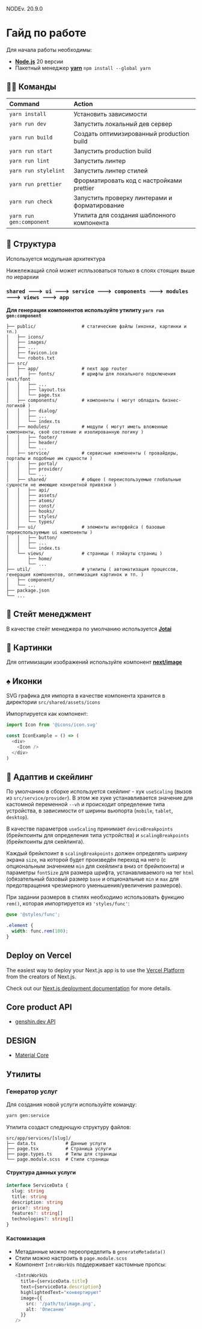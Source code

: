 NODEv. 20.9.0

# Гайд по работе

Для начала работы необходимы:

- **[Node.js](https://nodejs.org/en/download/prebuilt-installer)** 20 версии
- Пакетный менеджер **[yarn](https://classic.yarnpkg.com/lang/en/docs/install/)** `npm install --global yarn`

## 🐱‍💻 Команды

| Command                  | Action                                        |
| :----------------------- | :-------------------------------------------- |
| `yarn install`           | Установить зависимости                        |
| `yarn run dev`           | Запустить локальный дев сервер                |
| `yarn run build`         | Создать оптимизированный production build     |
| `yarn run start`         | Запустить production build                    |
| `yarn run lint`          | Запустить линтер                              |
| `yarn run stylelint`     | Запустить линтер стилей                       |
| `yarn run prettier`      | Фрорматировать код с настройками prettier     |
| `yarn run check`         | Запустить проверку линтерами и форматирование |
| `yarn run gen:component` | Утилита для создания шаблонного компонента    |


## 🚀 Структура

Используется модульная архитектура

Нижележащий слой может испльзоваться только в слоях стоящих выше по иерархии

### `shared 🡒 ui 🡒 service 🡒 components 🡒 modules 🡒 views 🡒 app`

**Для генерации компонентов используйте утилиту `yarn run gen:component`**

```text
├── public/                 # статические файлы (иконки, картинки и тп.)
│   ├── icons/
│   ├── images/
│   ├── ...
│   ├── favicon.ico
│   └── robots.txt
├── src/
│   ├── app/                # next app router
│   │   ├── fonts/          # шрифты для локального подключения next/font
│   │   ├── ...
│   │   ├── layout.tsx
│   │   └── page.tsx
│   ├── components/         # компоненты ( могут обладать бизнес-логикой )
│   │   ├── dialog/
│   │   ├── ...
│   │   └── index.ts
│   ├── modules/            # модули ( могут иметь вложенные компоненты, своё состояние и изолированную логику )
│   │   ├── footer/
│   │   ├── header/
│   │   └── ...
│   ├── service/            # сервисные компоненты ( провайдеры, порталы и подобные им сущности )
│   │   ├── portal/
│   │   ├── provider/
│   │   └── ...
│   ├── shared/             # общее ( переиспользуемые глобальные сущности не имеющие конкретной привязки )
│   │   ├── api/
│   │   ├── assets/
│   │   ├── atoms/
│   │   ├── const/
│   │   ├── hooks/
│   │   ├── styles/
│   │   └── types/
│   ├── ui/                 # элементы интерфейса ( базовые переиспользуемые ui компоненты )
│   │   ├── button/
│   │   ├── ...
│   │   └── index.ts
│   └── views/              # страницы ( лэйауты страниц )
│       ├── home/
│       └── ...
├── util/                   # утилиты ( автоматизация процессов, генерация компонентов, оптимизация картинок и тп. )
│   ├── component/
│   └── ...
├── package.json
└── ...
```

## 🔄 Стейт менеджмент

В качестве стейт менеджера по умолчанию используется **[Jotai](https://jotai.org/)**

## 🎴 Картинки

Для оптимизации изображений используйте компонент **[next/image](https://nextjs.org/docs/app/building-your-application/optimizing/images)**

## ♠️ Иконки

SVG графика для импорта в качестве компонента хранится в директории `src/shared/assets/icons`

Импортируется как компонент:

```typescript jsx
import Icon from '@icons/icon.svg'

const IconExample = () => (
  <div>
    <Icon />
  </div>
)
```

## 📏 Адаптив и скейлинг

По умолчанию в сборке используется скейлинг - хук `useScaling` (вызов из `src/service/provider`). В этом же хуке устанавливается значение для кастомной переменной `--vh` и происходит определение типа устройства, в зависимости от ширины вьюпорта (`mobile`, `tablet`, `desktop`).

В качестве параметров `useScaling` принимает `deviceBreakpoints` (брейкпоинты для определения типа устройства) и `scalingBreakpoints` (брейкпоинты для скейлинга).

Каждый брейкпоинт в `scalingBreakpoints` должен определять ширину экрана `size`, на которой будет произведён переход на него (с опциональным значением `min` для скейлинга вниз от брейкпоинта) и параметры `fontSize` для размера шрифта, устанавливаемого на тег `html` (обязательный базовый размер `base` и опциональные `min` и `max` для предотвращения чрезмерного уменьшения/увеличения размеров).

При задании размеров в стилях необходимо использовать функцию `rem()`, которая импортируется из `'styles/func'`:

```scss
@use '@styles/func';

.element {
  width: func.rem(100);
}
```

## Deploy on Vercel

The easiest way to deploy your Next.js app is to use the [Vercel Platform](https://vercel.com/new?utm_medium=default-template&filter=next.js&utm_source=create-next-app&utm_campaign=create-next-app-readme) from the creators of Next.js.

Check out our [Next.js deployment documentation](https://nextjs.org/docs/app/building-your-application/deploying) for more details.

## Core product API

 - [genshin.dev API](https://github.com/genshindev/api)

## DESIGN

 - [Material Core](https://mui.com/material-ui/)

## Утилиты

### Генератор услуг

Для создания новой услуги используйте команду:
```bash
yarn gen:service
```

Утилита создаст следующую структуру файлов:
```
src/app/services/[slug]/
├── data.ts           # Данные услуги
├── page.tsx          # Страница услуги
├── page.types.ts     # Типы для страницы
└── page.module.scss  # Стили страницы
```

#### Структура данных услуги
```typescript
interface ServiceData {
  slug: string
  title: string
  description: string
  price?: string
  features?: string[]
  technologies?: string[]
}
```

#### Кастомизация
- Метаданные можно переопределить в `generateMetadata()`
- Стили можно настроить в `page.module.scss`
- Компонент `IntroWorkUs` поддерживает кастомные пропсы:
  ```typescript
  <IntroWorkUs
    title={serviceData.title}
    text={serviceData.description}
    highlightedText="конвертируют"
    image={{
      src: '/path/to/image.png',
      alt: 'Описание'
    }}
  />
  ```
